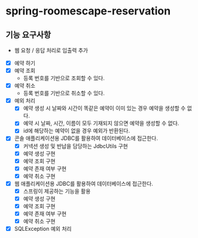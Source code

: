 # spring-roomescape-reservation

## 기능 요구사항
- 웹 요청 / 응답 처리로 입출력 추가
- [x] 예약 하기
- [x] 예약 조회
  - 등록 번호를 기반으로 조회할 수 있다.
- [x] 예약 취소
  - 등록 번호를 기반으로 취소할 수 있다.
- [x] 예외 처리
  - [x] 예약 생성 시 날짜와 시간이 똑같은 예약이 이미 있는 경우 예약을 생성할 수 없다.
  - [x] 예약 시 날짜, 시간, 이름이 모두 기재되지 않으면 예약을 생성할 수 없다.
  - [x] id에 해당하는 예약이 없을 경우 예외가 반환된다.
- [x] 콘솔 애플리케이션용 JDBC를 활용하여 데이터베이스에 접근한다.
  - [x] 커넥션 생성 및 반납을 담당하는 JdbcUtils 구현
  - [x] 예약 생성 구현
  - [x] 예약 조회 구현
  - [x] 예약 존재 여부 구현
  - [x] 예약 취소 구현
- [x] 웹 애플리케이션용 JDBC를 활용하여 데이터베이스에 접근한다.
  - [x] 스프링이 제공하는 기능을 활용
  - [x] 예약 생성 구현
  - [x] 예약 조회 구현
  - [x] 예약 존재 여부 구현
  - [x] 예약 취소 구현
- [x] SQLException 예외 처리
